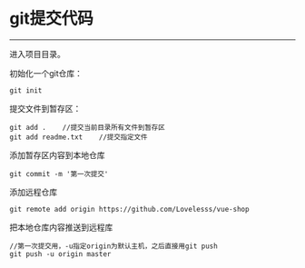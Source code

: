 # git提交代码
---
进入项目目录。

初始化一个git仓库：
```
git init
```
提交文件到暂存区：
```
git add .    //提交当前目录所有文件到暂存区
git add readme.txt    //提交指定文件
```
添加暂存区内容到本地仓库
```
git commit -m '第一次提交'
```
添加远程仓库
```
git remote add origin https://github.com/Lovelesss/vue-shop
```
把本地仓库内容推送到远程库

```
//第一次提交用，-u指定origin为默认主机，之后直接用git push
git push -u origin master
```
